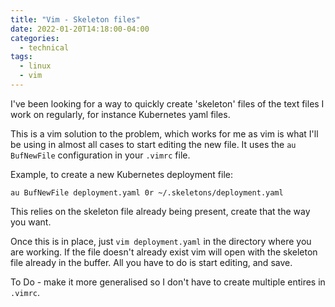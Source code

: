 ```yaml
---
title: "Vim - Skeleton files"
date: 2022-01-20T14:18:00-04:00
categories:
  - technical
tags:
  - linux
  - vim
---
```

I've been looking for a way to quickly create 'skeleton' files of the text files I work on regularly, for instance Kubernetes yaml files.

This is a vim solution to the problem, which works for me as vim is what I'll be using in almost all cases to start editing the new file. It uses the `au BufNewFile` configuration in your `.vimrc` file.

Example, to create a new Kubernetes deployment file:

```
au BufNewFile deployment.yaml 0r ~/.skeletons/deployment.yaml
```

This relies on the skeleton file already being present, create that the way you want.

Once this is in place, just `vim deployment.yaml` in the directory where you are working. If the file doesn't already exist vim will open with the skeleton file already in the buffer. All you have to do is start editing, and save.

To Do - make it more generalised so I don't have to create multiple entires in `.vimrc`.
